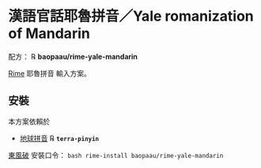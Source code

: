 # 漢語官話耶魯拼音／Yale romanization of Mandarin

配方： ℞ **baopaau/rime-yale-mandarin**

[Rime](http://rime.im) 耶魯拼音 輸入方案。

## 安裝

本方案依賴於

  - [地球拼音](https://github.com/rime/rime-terra-pinyin) ℞ **`terra-pinyin`**

[東風破](https://github.com/rime/plum) 安裝口令： `bash rime-install baopaau/rime-yale-mandarin
`
